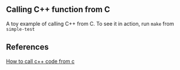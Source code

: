 ## Calling C++ function from C
A toy example of calling C++ from C. To see it in action, run ```make``` from ```simple-test```

## References
[How to call c++ code from c](http://soniyj.altervista.org/blog/calling-cpp-from-c/?doing_wp_cron=1479185817.7591021060943603515625)
